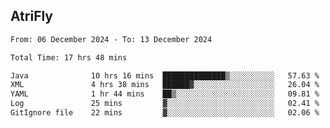 ## AtriFly

<!--START_SECTION:waka-->

```txt
From: 06 December 2024 - To: 13 December 2024

Total Time: 17 hrs 48 mins

Java              10 hrs 16 mins  ██████████████▒░░░░░░░░░░   57.63 %
XML               4 hrs 38 mins   ██████▓░░░░░░░░░░░░░░░░░░   26.04 %
YAML              1 hr 44 mins    ██▒░░░░░░░░░░░░░░░░░░░░░░   09.81 %
Log               25 mins         ▓░░░░░░░░░░░░░░░░░░░░░░░░   02.41 %
GitIgnore file    22 mins         ▓░░░░░░░░░░░░░░░░░░░░░░░░   02.06 %
```

<!--END_SECTION:waka-->


